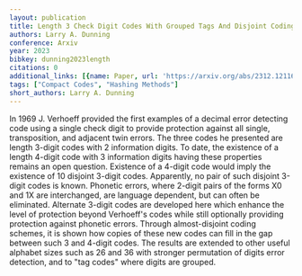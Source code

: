 ```yaml
---
layout: publication
title: Length 3 Check Digit Codes With Grouped Tags And Disjoint Coding Applications
authors: Larry A. Dunning
conference: Arxiv
year: 2023
bibkey: dunning2023length
citations: 0
additional_links: [{name: Paper, url: 'https://arxiv.org/abs/2312.12116'}]
tags: ["Compact Codes", "Hashing Methods"]
short_authors: Larry A. Dunning
---
```

In 1969 J. Verhoeff provided the first examples of a decimal error detecting
code using a single check digit to provide protection against all single,
transposition, and adjacent twin errors. The three codes he presented are
length 3-digit codes with 2 information digits. To date, the existence of a
length 4-digit code with 3 information digits having these properties remains
an open question. Existence of a 4-digit code would imply the existence of 10
disjoint 3-digit codes. Apparently, no pair of such disjoint 3-digit codes is
known. Phonetic errors, where 2-digit pairs of the forms X0 and 1X are
interchanged, are language dependent, but can often be eliminated.
  Alternate 3-digit codes are developed here which enhance the level of
protection beyond Verhoeff's codes while still optionally providing protection
against phonetic errors. Through almost-disjoint coding schemes, it is shown
how copies of these new codes can fill in the gap between such 3 and 4-digit
codes. The results are extended to other useful alphabet sizes such as 26 and
36 with stronger permutation of digits error detection, and to "tag codes"
where digits are grouped.